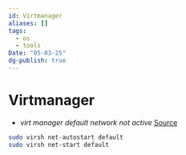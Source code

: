```yaml
---
id: Virtmanager
aliases: []
tags:
  - os
  - tools
Date: "05-03-25"
dg-publish: true
---
```

# Virtmanager

- *virt manager default network not active* [Source](https://www.reddit.com/r/VFIO/comments/6iwth1/network_default_is_not_active_after_every/)

```bash
sudo virsh net-autostart default
sudo virsh net-start default

```